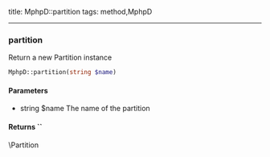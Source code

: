 title: MphpD::partition
tags: method,MphpD

---

<div class="method">
<h3 class="method-name">partition</h3>
<p>Return a new Partition instance</p>

```php
MphpD::partition(string $name)
```

#### Parameters

*  string $name The name of the partition


#### Returns ``

\Partition


</div>